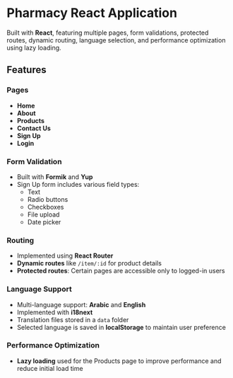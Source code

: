 # Pharmacy React Application

Built with **React**, featuring multiple pages, form validations, protected routes, dynamic routing, language selection, and performance optimization using lazy loading.

## Features

### Pages
- **Home**
- **About**
- **Products**
- **Contact Us**
- **Sign Up**
- **Login**

### Form Validation
- Built with **Formik** and **Yup**
- Sign Up form includes various field types:
  - Text
  - Radio buttons
  - Checkboxes
  - File upload
  - Date picker

### Routing
- Implemented using **React Router**
- **Dynamic routes** like `/item/:id` for product details
- **Protected routes**: Certain pages are accessible only to logged-in users

### Language Support
- Multi-language support: **Arabic** and **English**
- Implemented with **i18next**
- Translation files stored in a `data` folder
- Selected language is saved in **localStorage** to maintain user preference

### Performance Optimization
- **Lazy loading** used for the Products page to improve performance and reduce initial load time
